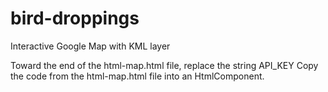 # bird-droppings
Interactive Google Map with KML layer

Toward the end of the html-map.html file, replace the string API_KEY
Copy the code from the html-map.html file into an HtmlComponent.

